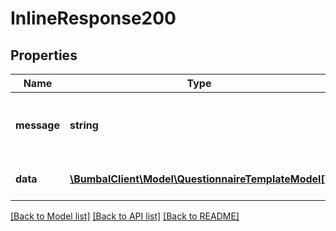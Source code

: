 # InlineResponse200

## Properties
Name | Type | Description | Notes
------------ | ------------- | ------------- | -------------
**message** | **string** | Message describing the success of the operation | [optional] 
**data** | [**\BumbalClient\Model\QuestionnaireTemplateModel[]**](QuestionnaireTemplateModel.md) | Array of questionnaire templates | [optional] 

[[Back to Model list]](../README.md#documentation-for-models) [[Back to API list]](../README.md#documentation-for-api-endpoints) [[Back to README]](../README.md)



